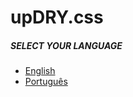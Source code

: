 upDRY.css
=========

##### SELECT YOUR LANGUAGE

- [English](./en/README.md)
- [Português](./pt/README.md)

